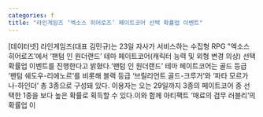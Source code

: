 ```yaml
---
categories: f
title: "라인게임즈 ‘엑소스 히어로즈’ 페이트코어 선택 확률업 이벤트"
---
```

[데이터넷] 라인게임즈(대표 김민규)는 23일 자사가 서비스하는 수집형 RPG "엑소스 히어로즈’에서 ‘팬텀 인 원더랜드’ 테마 페이트코어(캐릭터 능력 및 외형 변경 의상) 선택 확률업 이벤트를 진행한다고 밝혔다.‘팬텀 인 원더랜드’ 테마 페이트코어는 골드 등급 ‘팬텀 쉐도우-리에노르’를 비롯해 블랙 등급 ‘브릴리언트 골드-크루거’와 ‘파타 모르가나-하인더’ 총 3종으로 구성돼 있다. 이용자는 오는 29일까지 3종의 페이트코어 중 선택한 1종을 보다 높은 확률로 획득할 수 있다.이와 함께 아티팩트 ‘매료의 검무 러블리’의 확률업 이